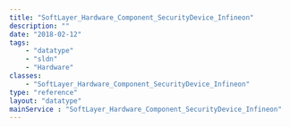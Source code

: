 ```yaml
---
title: "SoftLayer_Hardware_Component_SecurityDevice_Infineon"
description: ""
date: "2018-02-12"
tags:
    - "datatype"
    - "sldn"
    - "Hardware"
classes:
    - "SoftLayer_Hardware_Component_SecurityDevice_Infineon"
type: "reference"
layout: "datatype"
mainService : "SoftLayer_Hardware_Component_SecurityDevice_Infineon"
---
```

